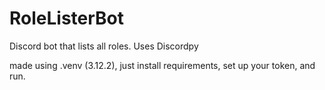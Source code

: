 # RoleListerBot
 Discord bot that lists all roles. Uses Discordpy

made using .venv (3.12.2), just install requirements, set up your token, and run.